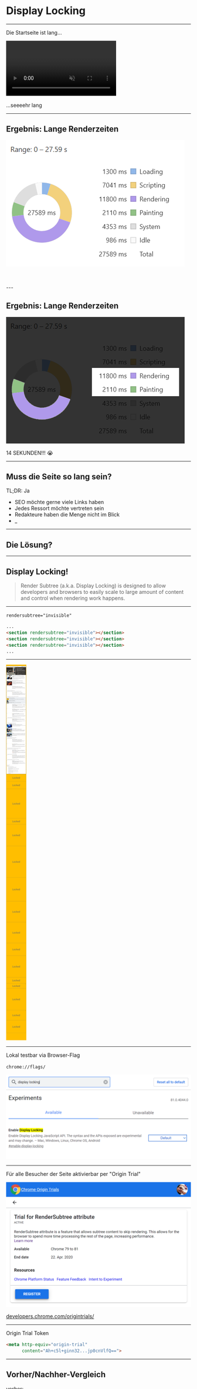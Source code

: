 <!-- .slide: data-background="assets/painted-canvas.jpg" -->

<br>
<br>
<br>
<br>
<br>
<br>
<br>
<br>

# Display Locking

---

Die Startseite ist lang...

<video autoplay muted>
<source data-src="assets/scrolling-homepage-desktop.mp4" type="video/mp4" />
</video>

...seeeehr lang <!-- .element: class="fragment" -->

---

## Ergebnis: Lange Renderzeiten

<!-- .slide: data-transition="fade" -->

![Chrome Profilder zeigt knapp 14 Sekunden reine Renderzeit](assets/display-locking-off.png)

<p>&nbsp</p>
---

## Ergebnis: Lange Renderzeiten

<!-- .slide: data-transition="fade" -->

![Chrome Profiler zeigt knapp 14 Sekunden reine Renderzeit, hervorgehoben](assets/display-locking-off-highlighted.png)

<p class="blink fragment">14 SEKUNDEN!!! 😭</p>

---

## Muss die Seite so lang sein?

TL;DR: Ja <!-- .element: class="fragment" -->

* SEO möchte gerne viele Links haben <!-- .element: class="fragment" -->
* Jedes Ressort möchte vertreten sein  <!-- .element: class="fragment" -->
* Redakteure haben die Menge nicht im Blick  <!-- .element: class="fragment" -->
* <span class="blink">_</span>

---

## Die Lösung?

---

## Display Locking!

> Render Subtree (a.k.a. Display Locking) is designed to allow developers and browsers to easily scale to large amount of content and control when rendering work happens.

---

`rendersubtree="invisible"`

```html
...
<section rendersubtree="invisible"></section>
<section rendersubtree="invisible"></section>
<section rendersubtree="invisible"></section>
...
```
---

<div class="perspective">
<span class="fragment"></span>
<img src="assets/homepage-display-lock.png" alt="Startseite mit aktivem Display Lock" class="zoom">
</div>

---

Lokal testbar via Browser-Flag

`chrome://flags/`

![Display Locking in den Chrome Flags](assets/chrome-flags-display-locking.png)

---

Für alle Besucher der Seite aktivierbar per "Origin Trial"

![Googles Origin Trials Seite](assets/origin-trials.png)

[developers.chrome.com/origintrials/](https://developers.chrome.com/origintrials/)

---

Origin Trial Token 

```html
<meta http-equiv="origin-trial" 
      content="Ah+c5l+ginn32...jp0cnVlfQ==">
```

---

## Vorher/Nachher-Vergleich

<!-- .slide: data-transition="fade" -->

vorher:  
![Chrome Profiler zeigt knapp 14 Sekunden reine Renderzeit, hervorgehoben](assets/display-locking-off-highlighted.png)

---

## Vorher/Nachher-Vergleich

<!-- .slide: data-transition="fade" -->

nachher:  
![Chrome Profiler zeigt knapp 7 Sekunden reine Renderzeit, hervorgehoben](assets/display-locking-on-highlighted.png)

---

<!-- .slide: data-background="assets/success.gif" -->

---

Hinweis: Ab Chrome 82 dann via CSS anstatt HTML:

```css
section {
    render-subtree: invisible;
}
```

